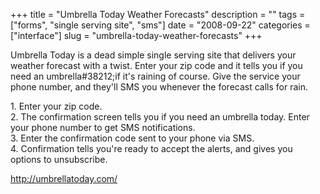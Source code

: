 +++
title = "Umbrella Today Weather Forecasts"
description = ""
tags = ["forms", "single serving site", "sms"]
date = "2008-09-22"
categories = ["interface"]
slug = "umbrella-today-weather-forecasts"
+++


<p>Umbrella Today is a dead simple single serving site that delivers your weather forecast with a twist. Enter your zip code and it tells you if you need an umbrella#38212;if it's raining of course. Give the service your phone number, and they'll SMS you whenever the forecast calls for rain.</p>
<div id="screens-full" class="clear"><div class="caption">1. Enter your zip code.</div><div class="fullimg clear"><a href="http://media.konigi.com/interface/umbrellatoday-1.png" class="group" rel="group" title="1. Enter your zip code."><img src="http://media.konigi.com/interface/umbrellatoday-1.png" alt="" class="img-responsive"></a></div></div><div id="screens-full" class="clear"><div class="caption">2. The confirmation screen tells you if you need an umbrella today. Enter your phone number to get SMS notifications.</div><div class="fullimg clear"><a href="http://media.konigi.com/interface/umbrellatoday-2.png" class="group" rel="group" title="2. The confirmation screen tells you if you need an umbrella today. Enter your phone number to get S..."><img src="http://media.konigi.com/interface/umbrellatoday-2.png" alt="" class="img-responsive"></a></div></div><div id="screens-full" class="clear"><div class="caption">3. Enter the confirmation code sent to your phone via SMS.</div><div class="fullimg clear"><a href="http://media.konigi.com/interface/umbrellatoday-3.png" class="group" rel="group" title="3. Enter the confirmation code sent to your phone via SMS."><img src="http://media.konigi.com/interface/umbrellatoday-3.png" alt="" class="img-responsive"></a></div></div><div id="screens-full" class="clear"><div class="caption">4. Confirmation tells you're ready to accept the alerts, and gives you options to unsubscribe.</div><div class="fullimg clear"><a href="http://media.konigi.com/interface/umbrellatoday-4.png" class="group" rel="group" title="4. Confirmation tells you're ready to accept the alerts, and gives you options to unsubscribe."><img src="http://media.konigi.com/interface/umbrellatoday-4.png" alt="" class="img-responsive"></a></div></div>        
<p><a href="http://umbrellatoday.com/">http://umbrellatoday.com/</a></p>

